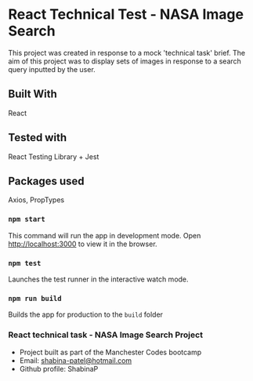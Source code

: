 # React Technical Test - NASA Image Search

This project was created in response to a mock 'technical task' brief.
The aim of this project was to display sets of images in response to a search query inputted by the user. 

## Built With
React

## Tested with
React Testing Library + Jest


## Packages used
Axios, PropTypes

### `npm start`

This command will run the app in development mode.  Open [http://localhost:3000](http://localhost:3000) to view it in the browser.

### `npm test`

Launches the test runner in the interactive watch mode.

### `npm run build`

Builds the app for production to the `build` folder

### React technical task - NASA Image Search Project
- Project built as part of the Manchester Codes bootcamp
- Email: shabina-patel@hotmail.com 
- Github profile: ShabinaP